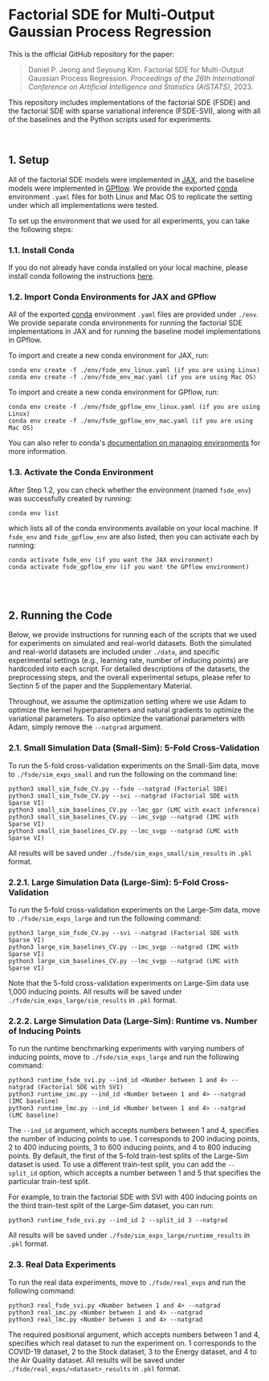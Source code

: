 # Factorial SDE for Multi-Output Gaussian Process Regression
This is the official GitHub repository for the paper:
> Daniel P. Jeong and Seyoung Kim. Factorial SDE for Multi-Output Gaussian Process Regression. *Proceedings of the 26th International Conference on Artificial Intelligence and Statistics (AISTATS)*, 2023.

This repository includes implementations of the factorial SDE (FSDE) and the factorial SDE with sparse variational inference (FSDE-SVI), along with all of the baselines and the Python scripts used for experiments.

<br>

## 1. Setup
All of the factorial SDE models were implemented in [JAX](https://github.com/google/jax), and the baseline models were implemented in [GPflow](https://github.com/gpflow/gpflow). We provide the exported [conda](https://docs.conda.io/en/latest/) environment `.yaml` files for both Linux and Mac OS to replicate the setting under which all implementations were tested.

To set up the environment that we used for all experiments, you can take the following steps:

### 1.1. Install Conda
If you do not already have conda installed on your local machine, please install conda following the instructions [here](https://conda.io/projects/conda/en/latest/user-guide/install/index.html).

### 1.2. Import Conda Environments for JAX and GPflow
All of the exported [conda](https://docs.conda.io/en/latest/) environment `.yaml` files are provided under `./env`. We provide separate conda environments for running the factorial SDE implementations in JAX and for running the baseline model implementations in GPflow.

To import and create a new conda environment for JAX, run:
```
conda env create -f ./env/fsde_env_linux.yaml (if you are using Linux)
conda env create -f ./env/fsde_env_mac.yaml (if you are using Mac OS)
```

To import and create a new conda environment for GPflow, run:
```
conda env create -f ./env/fsde_gpflow_env_linux.yaml (if you are using Linux)
conda env create -f ./env/fsde_gpflow_env_mac.yaml (if you are using Mac OS)
```

You can also refer to conda's [documentation on managing environments](https://conda.io/projects/conda/en/latest/user-guide/tasks/manage-environments.html) for more information.

### 1.3. Activate the Conda Environment
After Step 1.2, you can check whether the environment (named `fsde_env`) was successfully created by running:
```
conda env list
```
which lists all of the conda environments available on your local machine. If `fsde_env` and `fsde_gpflow_env` are also listed, then you can activate each by running:
```
conda activate fsde_env (if you want the JAX environment)
conda activate fsde_gpflow_env (if you want the GPflow environment)
```

<br><br>

## 2. Running the Code

Below, we provide instructions for running each of the scripts that we used for experiments on simulated and real-world datasets. Both the simulated and real-world datasets are included under `./data`, and specific experimental settings (e.g., learning rate, number of inducing points) are hardcoded into each script. For detailed descriptions of the datasets, the preprocessing steps, and the overall experimental setups, please refer to Section 5 of the paper and the Supplementary Material.

Throughout, we assume the optimization setting where we use Adam to optimize the kernel hyperparameters and natural gradients to optimize the variational parameters. To also optimize the variational parameters with Adam, simply remove the `--natgrad` argument.

### 2.1. Small Simulation Data (Small-Sim): 5-Fold Cross-Validation 
To run the 5-fold cross-validation experiments on the Small-Sim data, move to `./fsde/sim_exps_small` and run the following on the command line:

```
python3 small_sim_fsde_CV.py --fsde --natgrad (Factorial SDE)
python3 small_sim_fsde_CV.py --svi --natgrad (Factorial SDE with Sparse VI)
python3 small_sim_baselines_CV.py --lmc_gpr (LMC with exact inference)
python3 small_sim_baselines_CV.py --imc_svgp --natgrad (IMC with Sparse VI)
python3 small_sim_baselines_CV.py --lmc_svgp --natgrad (LMC with Sparse VI)
```

All results will be saved under `./fsde/sim_exps_small/sim_results` in `.pkl` format.

### 2.2.1. Large Simulation Data (Large-Sim): 5-Fold Cross-Validation
To run the 5-fold cross-validation experiments on the Large-Sim data, move to `./fsde/sim_exps_large` and run the following command:

```
python3 large_sim_fsde_CV.py --svi --natgrad (Factorial SDE with Sparse VI)
python3 large_sim_baselines_CV.py --imc_svgp --natgrad (IMC with Sparse VI)
python3 large_sim_baselines_CV.py --lmc_svgp --natgrad (LMC with Sparse VI)
```

Note that the 5-fold cross-validation experiments on Large-Sim data use 1,000 inducing points. All results will be saved under `./fsde/sim_exps_large/sim_results` in `.pkl` format.

### 2.2.2. Large Simulation Data (Large-Sim): Runtime vs. Number of Inducing Points
To run the runtime benchmarking experiments with varying numbers of inducing points, move to `./fsde/sim_exps_large` and run the following command:
```
python3 runtime_fsde_svi.py --ind_id <Number between 1 and 4> --natgrad (Factorial SDE with SVI)
python3 runtime_imc.py --ind_id <Number between 1 and 4> --natgrad (IMC baseline)
python3 runtime_lmc.py --ind_id <Number between 1 and 4> --natgrad (LMC baseline)
```
The `--ind_id` argument, which accepts numbers between 1 and 4, specifies the number of inducing points to use. 1 corresponds to 200 inducing points, 2 to 400 inducing points, 3 to 600 inducing points, and 4 to 800 inducing points. By default, the first of the 5-fold train-test splits of the Large-Sim dataset is used. To use a different train-test split, you can add the `--split_id` option, which accepts a number between 1 and 5 that specifies the particular train-test split. 

For example, to train the factorial SDE with SVI with 400 inducing points on the third train-test split of the Large-Sim dataset, you can run:
```
python3 runtime_fsde_svi.py --ind_id 2 --split_id 3 --natgrad
```

All results will be saved under `./fsde/sim_exps_large/runtime_results` in `.pkl` format.

### 2.3. Real Data Experiments
To run the real data experiments, move to `./fsde/real_exps` and run the following command:

```
python3 real_fsde_svi.py <Number between 1 and 4> --natgrad
python3 real_imc.py <Number between 1 and 4> --natgrad
python3 real_lmc.py <Number between 1 and 4> --natgrad
```

The required positional argument, which accepts numbers between 1 and 4, specifies which real dataset to run the experiment on. 1 corresponds to the COVID-19 dataset, 2 to the Stock dataset, 3 to the Energy dataset, and 4 to the Air Quality dataset. All results will be saved under `./fsde/real_exps/<dataset>_results` in `.pkl` format.
